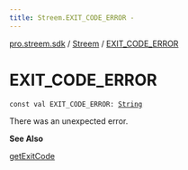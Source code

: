 ```yaml
---
title: Streem.EXIT_CODE_ERROR - 
---
```


[pro.streem.sdk](../index.html) / [Streem](index.html) / [EXIT_CODE_ERROR](./-e-x-i-t_-c-o-d-e_-e-r-r-o-r.html)

# EXIT_CODE_ERROR

`const val EXIT_CODE_ERROR: `[`String`](https://kotlinlang.org/api/latest/jvm/stdlib/kotlin/-string/index.html)

There was an unexpected error.

**See Also**

[getExitCode](get-exit-code.html)

